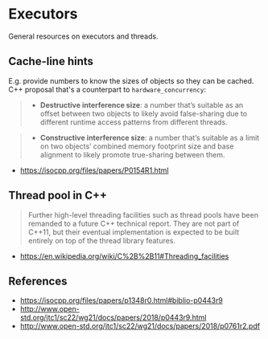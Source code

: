 # Executors

General resources on executors and threads.

## Cache-line hints

E.g. provide numbers to know the sizes of objects so they can be cached. C++
proposal that's a counterpart to `hardware_concurrency`:

> - __Destructive interference size__: a number that’s suitable as an offset
> between two objects to likely avoid false-sharing due to different runtime
> access patterns from different threads.

> - __Constructive interference size__: a number that’s suitable as a limit on
> two objects’ combined memory footprint size and base alignment to likely
> promote true-sharing between them.

- https://isocpp.org/files/papers/P0154R1.html

## Thread pool in C++

> Further high-level threading facilities such as thread pools have been
> remanded to a future C++ technical report. They are not part of C++11, but
> their eventual implementation is expected to be built entirely on top of the
> thread library features.

- https://en.wikipedia.org/wiki/C%2B%2B11#Threading_facilities

## References
- https://isocpp.org/files/papers/p1348r0.html#biblio-p0443r9
- http://www.open-std.org/jtc1/sc22/wg21/docs/papers/2018/p0443r9.html
- http://www.open-std.org/jtc1/sc22/wg21/docs/papers/2018/p0761r2.pdf
